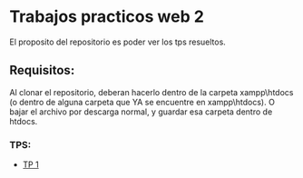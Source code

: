 # Trabajos practicos web 2

El proposito del repositorio es poder ver los tps resueltos.

## Requisitos:
Al clonar el repositorio, deberan hacerlo dentro de la carpeta xampp\htdocs (o dentro de alguna carpeta que YA se encuentre en xampp\htdocs). O bajar el archivo por descarga normal, y guardar esa carpeta dentro de htdocs.

### TPS:
* [TP 1](./TP_1/README.md)